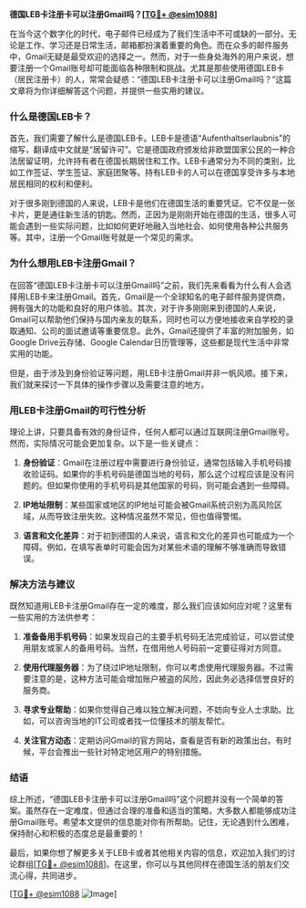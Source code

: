 **德国LEB卡注册卡可以注册Gmail吗？[[TG💪+ @esim1088](https://t.me/s/esim1088)]**

在当今这个数字化的时代，电子邮件已经成为了我们生活中不可或缺的一部分。无论是工作、学习还是日常生活，邮箱都扮演着重要的角色。而在众多的邮件服务中，Gmail无疑是最受欢迎的选择之一。然而，对于一些身处海外的用户来说，想要注册一个Gmail账号却可能面临各种限制和挑战。尤其是那些使用德国LEB卡（居民注册卡）的人，常常会疑惑：“德国LEB卡注册卡可以注册Gmail吗？”这篇文章将为你详细解答这个问题，并提供一些实用的建议。

### **什么是德国LEB卡？**

首先，我们需要了解什么是德国LEB卡。LEB卡是德语“Aufenthaltserlaubnis”的缩写，翻译成中文就是“居留许可”。它是德国政府颁发给非欧盟国家公民的一种合法居留证明，允许持有者在德国长期居住和工作。LEB卡通常分为不同的类别，比如工作签证、学生签证、家庭团聚等。持有LEB卡的人可以在德国享受许多与本地居民相同的权利和便利。

对于很多刚到德国的人来说，LEB卡是他们在德国生活的重要凭证。它不仅是一张卡片，更是通往新生活的钥匙。然而，正因为是刚刚开始在德国的生活，很多人可能会遇到一些实际问题，比如如何更好地融入当地社会、如何使用各种公共服务等。其中，注册一个Gmail账号就是一个常见的需求。

### **为什么想用LEB卡注册Gmail？**

在回答“德国LEB卡注册卡可以注册Gmail吗”之前，我们先来看看为什么有人会选择用LEB卡来注册Gmail。首先，Gmail是一个全球知名的电子邮件服务提供商，拥有强大的功能和良好的用户体验。其次，对于许多刚刚来到德国的人来说，Gmail可以帮助他们保持与国内亲友的联系，同时也可以方便地接收来自学校的录取通知、公司的面试邀请等重要信息。此外，Gmail还提供了丰富的附加服务，如Google Drive云存储、Google Calendar日历管理等，这些都是现代生活中非常实用的功能。

但是，由于涉及到身份验证等问题，用LEB卡注册Gmail并非一帆风顺。接下来，我们就来探讨一下具体的操作步骤以及需要注意的地方。

### **用LEB卡注册Gmail的可行性分析**

理论上讲，只要具备有效的身份证件，任何人都可以通过互联网注册Gmail账号。然而，实际情况可能会更加复杂。以下是一些关键点：

1. **身份验证**：Gmail在注册过程中需要进行身份验证，通常包括输入手机号码接收验证码。如果你的手机号码是德国当地的号码，那么这个过程应该是没有问题的。但如果你使用的手机号码是其他国家的号码，则可能会遇到一些障碍。
   
2. **IP地址限制**：某些国家或地区的IP地址可能会被Gmail系统识别为高风险区域，从而导致注册失败。这种情况虽然不常见，但也值得警惕。

3. **语言和文化差异**：对于初到德国的人来说，语言和文化的差异也可能成为一个障碍。例如，在填写表单时可能会因为对某些术语的理解不够准确而导致错误。

### **解决方法与建议**

既然知道用LEB卡注册Gmail存在一定的难度，那么我们应该如何应对呢？这里有一些实用的方法供参考：

1. **准备备用手机号码**：如果发现自己的主要手机号码无法完成验证，可以尝试使用朋友或家人的备用号码。当然，在借用他人号码前一定要征得对方同意。

2. **使用代理服务器**：为了绕过IP地址限制，你可以考虑使用代理服务器。不过需要注意的是，这种方法可能会增加账户被盗的风险，因此务必选择信誉良好的服务商。

3. **寻求专业帮助**：如果你觉得自己难以独立解决问题，不妨向专业人士求助。比如，可以咨询当地的IT公司或者找一位懂技术的朋友帮忙。

4. **关注官方动态**：定期访问Gmail的官方网站，查看是否有新的政策出台。有时候，平台会推出一些针对特定地区用户的特别措施。

### **结语**

综上所述，“德国LEB卡注册卡可以注册Gmail吗”这个问题并没有一个简单的答案。虽然存在一定难度，但通过合理的准备和适当的策略，大多数人都能够成功注册Gmail账号。希望本文提供的信息能对你有所帮助。记住，无论遇到什么困难，保持耐心和积极的态度总是最重要的！

最后，如果你想了解更多关于LEB卡或者其他相关内容的信息，欢迎加入我们的讨论群组[[TG💪+ @esim1088](https://t.me/s/esim1088)]。在这里，你可以与其他同样在德国生活的朋友们交流心得，共同进步。

[[TG💪+ @esim1088](https://t.me/s/esim1088) ![Image](https://i.postimg.cc/4NQfJmqS/Snipaste-2025-05-13-00-14-12.png)]